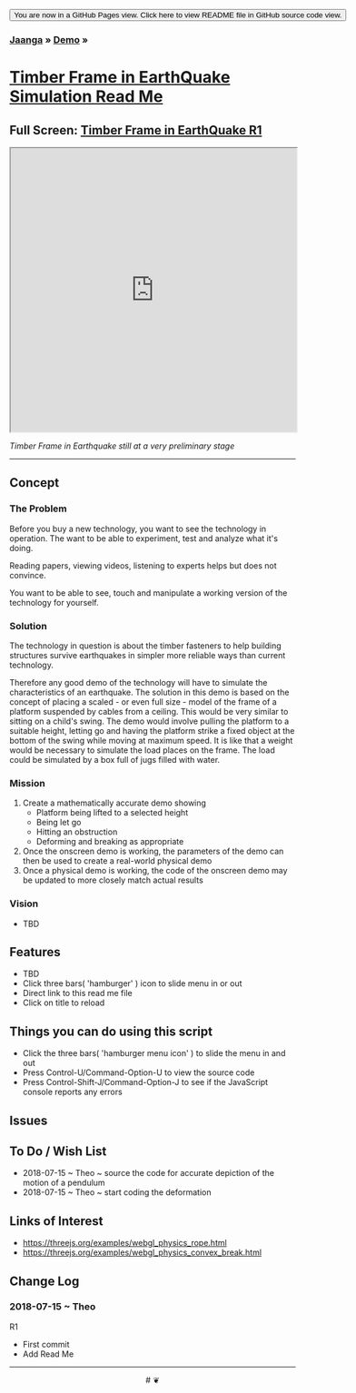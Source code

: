 <span style=display:none; >[You are now in GitHub source code view. Click here to view README file in GitHub Pages view]( https://jaanga.github.io/demo/alexi-k/readme.html#README.md "View file as a web page." ) </span>

<div><input type=button onclick=window.location.href='https://github.com/jaanga/jaanga.github.io/tree/master/demo/alexi-k/';
value='You are now in a GitHub Pages view. Click here to view README file in GitHub source code view.' ></div>

### [Jaanga]( https://jaanga.github.io/ ) &raquo; [Demo]( https://jaanga.github.io/demo/ ) &raquo;

# [Timber Frame in EarthQuake Simulation Read Me]( index.html#README.md )

_<small></small>_

## Full Screen: [ Timber Frame in EarthQuake R1]( https://jaanga.github.io/demo/alexi-k/index.html )


<iframe src=https://jaanga.github.io/demo/alexi-k/index.html width=100% height=500px >iframes not visible in source code view</iframe>

_Timber Frame in Earthquake still at a very preliminary stage_

***


## Concept

### The Problem

Before you buy a new technology, you want to see the technology in operation. The want to be able to experiment, test and analyze what it's doing.

Reading papers, viewing videos, listening to experts helps but does not convince.

You want to be able to see, touch and manipulate a working version of the technology for yourself.


### Solution

The technology in question is about the timber fasteners to help building structures survive earthquakes in simpler more reliable ways than current technology.

Therefore any good demo of the technology will have to simulate the characteristics of an earthquake. The solution in this demo is based on the concept of placing a scaled - or even full size - model of the frame of a platform suspended by cables from a ceiling. This would be very similar to sitting on a child's swing. The demo would involve pulling the platform to a suitable height, letting go and having the platform strike a fixed object at the bottom of the swing while moving at maximum speed. It is like that a weight would be necessary to simulate the load places on the frame. The load could be simulated by a box full of jugs filled with water.

### Mission

1. Create a mathematically accurate demo showing
	* Platform being lifted to a selected height
	* Being let go
	* Hitting an obstruction
	* Deforming and breaking as appropriate
2. Once the onscreen demo is working, the parameters of the  demo can then be used to create a real-world physical demo
3. Once a physical demo is working, the code of the onscreen demo may be updated to more closely match actual results




### Vision

* TBD

## Features

* TBD
* Click three bars( 'hamburger' ) icon to slide menu in or out
* Direct link to this read me file
* Click on title to reload


## Things you can do using this script


* Click the three bars( 'hamburger menu icon' ) to slide the menu in and out
* Press Control-U/Command-Option-U to view the source code
* Press Control-Shift-J/Command-Option-J to see if the JavaScript console reports any errors


<!--
## Things you can do by editing the code

<iframe src='https://jaanga.github.io/cookbook-html/examples/libraries/ace-editor/ace-view-r1.html#
	http://jaanga.github.io/demo/xxxxx/index.html' width=100% height=600 ></iframe>

<input type=button onclick=window.location.href='https://github.com/jaanga/jaanga.github.io/tree/master/demo/index.html';
value='Source code listing' >


* Open this file: https://github.com/jaanga/jaanga.github.io/tree/master/cookbook-html/demo/xxxxx/index.html
* Click the 'Raw' icon and save the raw file to your computer
* Once you've downloaded the file, you can click it to run it.
* Open the file with a text editor
-->

## Issues



## To Do / Wish List

* 2018-07-15 ~ Theo ~ source the code for accurate depiction of the motion of a pendulum
* 2018-07-15 ~ Theo ~ start coding the deformation



## Links of Interest


* https://threejs.org/examples/webgl_physics_rope.html
* https://threejs.org/examples/webgl_physics_convex_break.html

## Change Log

### 2018-07-15 ~ Theo

R1
* First commit
* Add Read Me


***

<center title='Jaanga ~ your 3D happy place' >
# <a href=javascript:window.scrollTo(0,0); style=text-decoration:none; > ❦ </a>
</center>
